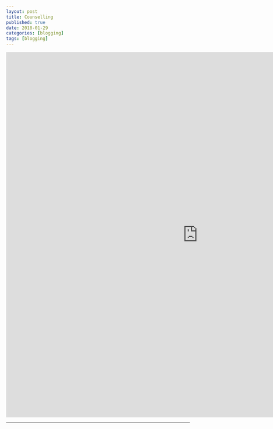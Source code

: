```yaml
---
layout: post
title: Counselling
published: true
date: 2018-01-29
categories: [blogging]
tags: [blogging]
---
```

<head>
  <style>
    h5{
      font-size:90%;
      font-weight: normal;
      color: Gray;
    }
    
    p.small {
    line-height: 70%;
}
  </style>
</head>

<iframe
  style="border: 0px;"
  src="https://public.tableau.com/views/CounsDashboard/Dashboard2?:embed=y&:display_count=yes&publish=yes&:toolbar=no"
  scrolling="no"
  width="1050px"
  height="1000px"
  >
</iframe>
<hr>
